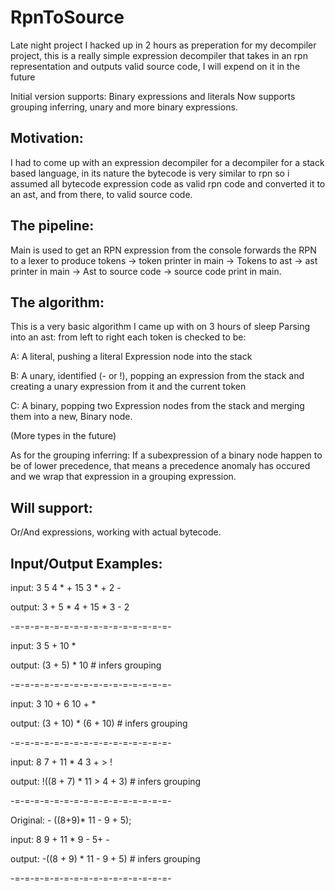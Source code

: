 # RpnToSource
Late night project I hacked up in 2 hours as preperation for my decompiler project,
this is a really simple expression decompiler that takes in an rpn representation and outputs valid source code,
I will expend on it in the future

Initial version supports: Binary expressions and literals
Now supports grouping inferring, unary and more binary expressions.


Motivation:
---
I had to come up with an expression decompiler for a decompiler for a stack based language, 
in its nature the bytecode is very similar to rpn so i assumed all bytecode expression code as valid rpn code
and converted it to an ast, and from there, to valid source code.


The pipeline:
---
Main is used to get an RPN expression from the console 
forwards the RPN to a lexer to produce tokens ->
token printer in main ->
Tokens to ast ->
ast printer in main ->
Ast to source code ->
source code print in main.


The algorithm:
---
This is a very basic algorithm I came up with on 3 hours of sleep
Parsing into an ast:
from left to right each token is checked to be:

A: A literal, pushing a literal Expression node into the stack

B: A unary, identified (- or !), popping an expression from the stack and creating a unary expression from it and the current token

C: A binary, popping two Expression nodes from the stack and merging them into a new, Binary node.

(More types in the future)


As for the grouping inferring:
If a subexpression of a binary node happen to be of lower precedence, that means a precedence anomaly has occured and we wrap that expression in a grouping expression.


Will support:
---
Or/And expressions, working with actual bytecode.



Input/Output Examples:
---
input: 3 5 4 * + 15 3 * + 2 -

output: 3 + 5 * 4 + 15 * 3 - 2

-=-=-=-=-=-=-=-=-=-=-=-=-=-=-=-=-

input: 3 5 + 10 *

output: (3 + 5) * 10             # infers grouping

-=-=-=-=-=-=-=-=-=-=-=-=-=-=-=-=-

input: 3 10 + 6 10 + *

output: (3 + 10) * (6 + 10)      # infers grouping

-=-=-=-=-=-=-=-=-=-=-=-=-=-=-=-=-

input: 8 7 + 11 * 4 3 + > ! 

output: !((8 + 7) * 11 > 4 + 3)  # infers grouping

-=-=-=-=-=-=-=-=-=-=-=-=-=-=-=-=-

Original: - ((8+9)* 11 - 9 + 5);

input: 8 9 + 11 * 9 - 5+ -

output: -((8 + 9) * 11 - 9 + 5) # infers grouping

-=-=-=-=-=-=-=-=-=-=-=-=-=-=-=-=-
